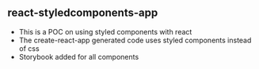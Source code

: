 ## react-styledcomponents-app

- This is a POC on using styled components with react
- The create-react-app generated code uses styled components instead of css
- Storybook added for all components
